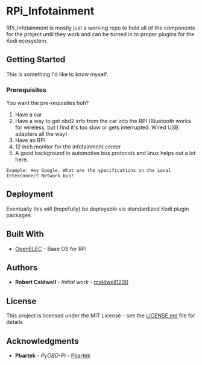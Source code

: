 # RPi_Infotainment

RPi_Infotainment is mostly just a working repo to hold all of the components for the project until they work and can be turned in to proper plugins for the Kodi ecosystem.

## Getting Started

This is something I'd like to know myself.

### Prerequisites

You want the pre-requisites huh? 
1. Have a car
2. Have a way to get obd2 info from the car into the RPI (Bluetooth works for wireless, but I find it's too slow or gets interrupted. Wired USB adapters all the way)
3. Have an RPi 
4. 12 inch monitor for the infotainment center
5. A good background in automotive bus protocols and linux helps out a lot here.


```
Example: Hey Google. What are the specifications on the Local Interconnect Network bus?

```

## Deployment

Eventually this will (hopefully) be deployable via standardized Kodi plugin packages.

## Built With

* [OpenELEC](http://openelec.tv/) - Base OS for RPi



## Authors

* **Robert Caldwell** - *Initial work* - [rcaldwell1200](https://github.com/rcaldwell1200)


## License

This project is licensed under the MIT License - see the [LICENSE.md](LICENSE.md) file for details

## Acknowledgments

* **Pbartek** - *PyOBD-Pi* - [Pbartek](https://github.com/Pbartek/pyobd-pi/)
